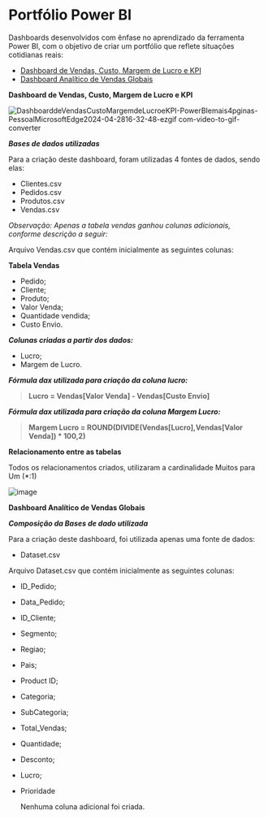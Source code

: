 # Portfólio Power BI 

 Dashboards desenvolvidos com ênfase no aprendizado da ferramenta Power BI, com o objetivo de criar um portfólio que reflete situações cotidianas reais:

- [Dashboard de Vendas, Custo, Margem de Lucro e KPI](https://github.com/GustavoMauriciodeOliveiradeBorba/Portfolio-Power-BI/tree/8935b461aa95ccf739cd7cf37ce9623d73b5e181/Dashboard%20de%20Vendas%2C%20Custo%2C%20Margem%20de%20Lucro%20e%20KPI)
- [Dashboard Analítico de Vendas Globais](https://github.com/GustavoMauriciodeOliveiradeBorba/Portfolio-Power-BI/tree/8935b461aa95ccf739cd7cf37ce9623d73b5e181/Dashboard%20Anal%C3%ADtico%20de%20Vendas%20Globais)

**Dashboard de Vendas, Custo, Margem de Lucro e KPI**


![DashboarddeVendasCustoMargemdeLucroeKPI-PowerBIemais4pginas-PessoalMicrosoftEdge2024-04-2816-32-48-ezgif com-video-to-gif-converter](https://github.com/GustavoMauriciodeOliveiradeBorba/Portfolio-Power-BI/assets/168369314/b2905e4c-4050-47a9-b138-e0010db894f9) 

**_Bases de dados utilizadas_**

 Para a criação deste dashboard, foram utilizadas 4 fontes de dados, sendo elas:

 - Clientes.csv
 - Pedidos.csv
 - Produtos.csv
 - Vendas.csv

_Observação: Apenas a tabela vendas ganhou colunas adicionais, conforme descrição a seguir:_

Arquivo Vendas.csv que contém inicialmente as seguintes colunas:

**Tabela Vendas**
- Pedido;
- Cliente;
- Produto;
- Valor Venda;
- Quantidade vendida;
- Custo Envio.
  
**_Colunas criadas a partir dos dados:_**
  - Lucro;
  - Margem de Lucro.

**_Fórmula dax utilizada para criação da coluna lucro:_**

> **Lucro = Vendas[Valor Venda] - Vendas[Custo Envio]**

**_Fórmula dax utilizada para criação da coluna Margem Lucro:_**

> **Margem Lucro = ROUND(DIVIDE(Vendas[Lucro],Vendas[Valor Venda]) * 100,2)**

**Relacionamento entre as tabelas**

Todos os relacionamentos criados, utilizaram a cardinalidade Muitos para Um (*:1)

![image](https://github.com/GustavoMauriciodeOliveiradeBorba/Portfolio-Power-BI/assets/168369314/49786ffb-ef89-4ca7-9b84-787e071dfa32)


**Dashboard Analítico de Vendas Globais**

**_Composição da Bases de dado utilizada_**

 Para a criação deste dashboard, foi utilizada apenas uma fonte de dados:

- Dataset.csv

Arquivo Dataset.csv que contém inicialmente as seguintes colunas:
- ID_Pedido;
- Data_Pedido;
- ID_Cliente;
- Segmento;
- Regiao;
- Pais;
- Product ID;
- Categoria;
- SubCategoria;
- Total_Vendas;
- Quantidade;
- Desconto;
- Lucro;
- Prioridade

  Nenhuma coluna adicional foi criada.




